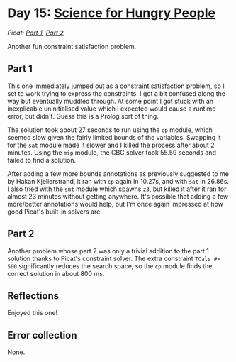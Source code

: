# Day 15: [Science for Hungry People](https://adventofcode.com/2015/day/15)
*Picat: [Part 1](https://github.com/DestyNova/advent_of_code_2015/blob/main/15/part1.pi), [Part 2](https://github.com/DestyNova/advent_of_code_2015/blob/main/15/part2.pi)*

Another fun constraint satisfaction problem.

## Part 1

This one immediately jumped out as a constraint satisfaction problem, so I set to work trying to express the constraints. I got a bit confused along the way but eventually muddled through. At some point I got stuck with an inexplicable uninitialised value which I expected would cause a runtime error, but didn't. Guess this is a Prolog sort of thing.

The solution took about 27 seconds to run using the `cp` module, which seemed slow given the fairly limited bounds of the variables. Swapping it for the `sat` module made it slower and I killed the process after about 2 minutes. Using the `mip` module, the CBC solver took 55.59 seconds and failed to find a solution.

After adding a few more bounds annotations as previously suggested to me by Hakan Kjellerstrand, it ran with `cp` again in 10.27s, and with `sat` in 26.86s. I also tried with the `smt` module which spawns `z3`, but killed it after it ran for almost 23 minutes without getting anywhere. It's possible that adding a few more/better annotations would help, but I'm once again impressed at how good Picat's built-in solvers are.

## Part 2

Another problem whose part 2 was only a trivial addition to the part 1 solution thanks to Picat's constraint solver. The extra constraint `TCals #= 500` significantly reduces the search space, so the `cp` module finds the correct solution in about 800 ms.

## Reflections

Enjoyed this one!

## Error collection

None.
